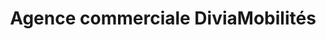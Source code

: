 ---
title: "Agence commerciale DiviaMobilités"
url: /dijon/agence-commerciale-diviamobilites/
shop: billet
---